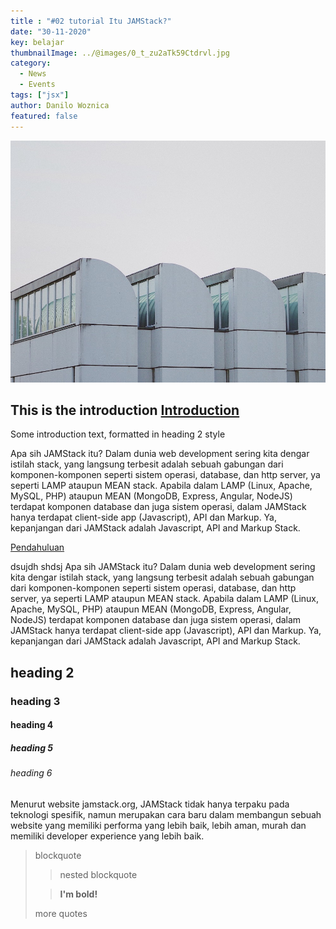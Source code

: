 ```yaml
---
title : "#02 tutorial Itu JAMStack?"
date: "30-11-2020"
key: belajar
thumbnailImage: ../@images/0_t_zu2aTk59Ctdrvl.jpg
category:
  - News
  - Events
tags: ["jsx"]
author: Danilo Woznica
featured: false
---
```


![alt text](../@images/0_t_zu2aTk59Ctdrvl.jpg "Judul Gambar")

<!-- ![alt text](../images/photo6170486373958658705.jpg) -->



<!-- 
1. [Introduction](#introduction)
2. [Some paragraph](#paragraph1)
    1. [Sub paragraph](#subparagraph1)
3. [Another paragraph](#paragraph2) -->

## This is the introduction [Introduction](#introduction)
Some introduction text, formatted in heading 2 style


Apa sih JAMStack itu? Dalam dunia web development sering kita dengar istilah stack, yang langsung terbesit adalah sebuah gabungan dari komponen-komponen seperti sistem operasi, database, dan http server, ya seperti LAMP ataupun MEAN stack. Apabila dalam LAMP (Linux, Apache, MySQL, PHP) ataupun MEAN (MongoDB, Express, Angular, NodeJS) terdapat komponen database dan juga sistem operasi, dalam JAMStack hanya terdapat client-side app (Javascript), API dan Markup. Ya, kepanjangan dari JAMStack adalah Javascript, API and Markup Stack.


[Pendahuluan](#Pendahuluan)

dsujdh shdsj Apa sih JAMStack itu? Dalam dunia web development sering kita dengar istilah stack, yang langsung terbesit adalah sebuah gabungan dari komponen-komponen seperti sistem operasi, database, dan http server, ya seperti LAMP ataupun MEAN stack. Apabila dalam LAMP (Linux, Apache, MySQL, PHP) ataupun MEAN (MongoDB, Express, Angular, NodeJS) terdapat komponen database dan juga sistem operasi, dalam JAMStack hanya terdapat client-side app (Javascript), API dan Markup. Ya, kepanjangan dari JAMStack adalah Javascript, API and Markup Stack.

## heading 2

### heading 3

#### heading 4

##### heading 5

###### heading 6



Menurut website jamstack.org, JAMStack tidak hanya terpaku pada teknologi spesifik, namun merupakan cara baru dalam membangun sebuah website yang memiliki performa yang lebih baik, lebih aman, murah dan memiliki developer experience yang lebih baik.

> blockquote
>
> > nested blockquote
>
> > **I'm bold!**
>
> more quotes